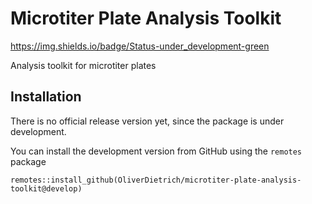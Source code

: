 # Microtiter Plate Analysis Toolkit
https://img.shields.io/badge/Status-under_development-green

Analysis toolkit for microtiter plates

## Installation
There is no official release version yet, since the package is under development.

You can install the development version from GitHub using the `remotes` package
```
remotes::install_github(OliverDietrich/microtiter-plate-analysis-toolkit@develop)
```
